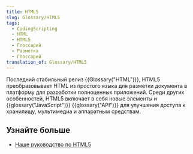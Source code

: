 ```yaml
---
title: HTML5
slug: Glossary/HTML5
tags:
  - CodingScripting
  - HTML
  - HTML5
  - Глоссарий
  - Разметка
  - Глоссарий
translation_of: Glossary/HTML5
---
```


Последний стабильный релиз {{Glossary("HTML")}}, HTML5 преобразовывает HTML из простого языка для разметки документа в платформу для разработки полноценных приложений. Среди других особенностей, HTML5 включает в себя новые элементы и {{glossary("JavaScript")}} {{glossary("API")}} для улучшения доступа к хранилищу, мультимедиа и аппаратным средствам.

## Узнайте больше

- [Наше руководство по HTML5](/ru/docs/HTML/HTML5)
